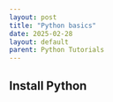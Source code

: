 ```yaml
---
layout: post
title: "Python basics"
date: 2025-02-28
layout: default
parent: Python Tutorials
---
```


## Install Python



